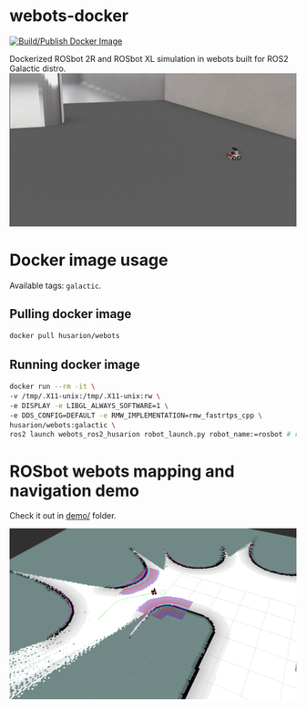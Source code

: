 # webots-docker
[![Build/Publish Docker Image](https://github.com/husarion/webots-docker/actions/workflows/build-docker-image.yaml/badge.svg)](https://github.com/husarion/webots-docker/actions/workflows/build-docker-image.yaml)

Dockerized ROSbot 2R and ROSbot XL simulation in webots built for ROS2 Galactic distro.
![ROSbot in webots simulator](.docs/rosbot.png)

# Docker image usage
Available tags: `galactic`.
## Pulling docker image
```bash
docker pull husarion/webots
```
## Running docker image
```bash
docker run --rm -it \
-v /tmp/.X11-unix:/tmp/.X11-unix:rw \
-e DISPLAY -e LIBGL_ALWAYS_SOFTWARE=1 \
-e DDS_CONFIG=DEFAULT -e RMW_IMPLEMENTATION=rmw_fastrtps_cpp \
husarion/webots:galactic \
ros2 launch webots_ros2_husarion robot_launch.py robot_name:=rosbot # robot_name:=rosbot_xl
```

# ROSbot webots mapping and navigation demo
Check it out in [demo/](demo/) folder.

![ROSbot in rviz2 is going to pose](.docs/go_to_pose.png)